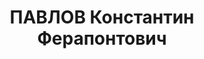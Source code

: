 ---
title: ПАВЛОВ Константин Ферапонтович
description: '1900 р., м. Одеса, росіянин, з міщан, позапартійний, освіта вища, старший
  диспетчер вантажних робіт Дніпропетровського річпорту.

  13.01.1938 р.звинувачений у належності до а/рад. організації, розстріляний 14.01.1938
  р.

  Реабілітований 11.03.1958 р.'
---